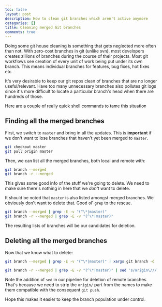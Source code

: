 ```yaml
---
toc: false
layout: post
description: How to clean git branches which aren't active anymore
categories: []
title: Cleaning merged Git branches
comments: true
---
```

Doing some git house cleaning is something that gets neglected more often than not. With zero-cost branches in git (unlike svn), most developers creates zillions of branches during the course of their projects. Most git workflows see creation of every unit of work being put under its own branch. This means individual branches for features, bug fixes, hot fixes etc.

It's very desirable to keep our git repos clean of branches that are no longer useful/relevant. Have too many unnecessary branches also pollutes git logs since it's more difficult to locate a particular branch's head when there are hundreds of those.

Here are a couple of really quick shell commands to tame this situation

## Finding all the merged branches

First, we switch to `master` and bring in all the updates. This is **important** if we don't want to lose branches that haven't yet been merged to `master`.

```bash
git checkout master
git pull origin master
```

Then, we can list all the merged branches, both local and remote with:

```bash
git branch --merged
git branch -r --merged
```

This gives some good info of the stuff we're going to delete. We need to make sure there's nothing in here that we *don't* want to delete.

It should be noted that `master` is also listed amongst merged branches. We obviously don't want to delete that. Good ol' `grep` to the rescue.

```bash
git branch --merged | grep -E -v "(^\*|master)"
git branch -r --merged | grep -E -v "(^\*|master)"
```

The resulting lists of branches will be our candidates for deletion.

## Deleting all the merged branches

Now that we know what to delete:

```bash
git branch --merged | grep -E -v "(^\*|master)" | xargs git branch -d

git branch -r --merged | grep -E -v "(^\*|master)" | sed 's/origin\///' | xargs git push origin --delete
```

Note the addition of `sed` in our pipeline for deletion of remote branches. That's because we need to strip the `origin/` part from the names to make them compatible with the consequent `git push`.

Hope this makes it easier to keep the branch population under control.
